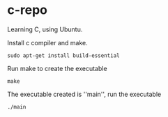 # c-repo

Learning C, using Ubuntu.

Install c compiler and make.
```
sudo apt-get install build-essential
```

Run make to create the executable
```
make
```

The executable created is ''main'', run the executable
```
./main
```


